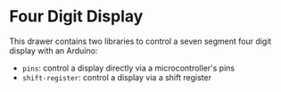 # Four Digit Display
This drawer contains two libraries to control a seven segment four digit display
with an Arduino:
* `pins`: control a display directly via a microcontroller's pins
* `shift-register`: control a display via a shift register
